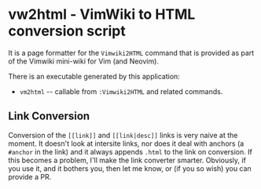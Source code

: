 # vw2html - VimWiki to HTML conversion script

It is a page formatter for the `Vimwiki2HTML` command that is provided as part
of the Vimwiki mini-wiki for Vim (and Neovim).

There is an executable generated by this application:

* `vm2html` -- callable from `:Vimwiki2HTML` and related
  commands.

## Link Conversion

Conversion of the `[[link]]` and `[[link|desc]]` links is very naive at the
moment.  It doesn't look at intersite links, nor does it deal with anchors (a
`#anchor` in the link) and it always appends `.html` to the link on conversion.
If this becomes a problem, I'll make the link converter smarter.  Obviously, if
you use it, and it bothers you, then let me know, or (if you so wish) you can
provide a PR.
